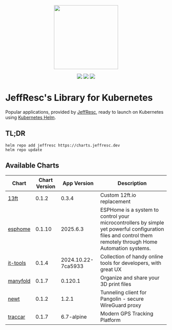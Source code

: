 <p align="center">
    <img width="200px" height=auto src="https://helm.sh/img/helm.svg" />
</p>

<p align="center">
    <a href="https://github.com/JeffResc/charts"><img src="https://badgen.net/github/stars/JeffResc/charts?icon=github" /></a>
    <a href="https://github.com/JeffResc/charts"><img src="https://badgen.net/github/forks/JeffResc/charts?icon=github" /></a>
    <a href="https://artifacthub.io/packages/search?repo=jeffresc"><img src="https://img.shields.io/endpoint?url=https://artifacthub.io/badge/repository/jeffresc" /></a>
</p>

# JeffResc's Library for Kubernetes

Popular applications, provided by [JeffResc](https://jeffresc.dev), ready to launch on Kubernetes using [Kubernetes Helm](https://github.com/helm/helm).

## TL;DR

```shell
helm repo add jeffresc https://charts.jeffresc.dev
helm repo update
```

## Available Charts
<table>
<thead>
<tr class="header">
<th><strong>Chart</strong></th>
<th><strong>Chart Version</strong></th>
<th><strong>App Version</strong></th>
<th><strong>Description</strong></th>
</tr>
</thead>
<tbody>
<tr>
<td markdown="span"><a href="https://github.com/JeffResc/charts/tree/main/charts/13ft">13ft</a></td>
<td markdown="span">0.1.2</td>
<td markdown="span">0.3.4</td>
<td markdown="span">Custom 12ft.io replacement</td>
</tr>
<tr>
<td markdown="span"><a href="https://github.com/JeffResc/charts/tree/main/charts/esphome">esphome</a></td>
<td markdown="span">0.1.10</td>
<td markdown="span">2025.6.3</td>
<td markdown="span">ESPHome is a system to control your microcontrollers by simple yet powerful configuration files and control them remotely through Home Automation systems.</td>
</tr>
<tr>
<td markdown="span"><a href="https://github.com/JeffResc/charts/tree/main/charts/it-tools">it-tools</a></td>
<td markdown="span">0.1.4</td>
<td markdown="span">2024.10.22-7ca5933</td>
<td markdown="span">Collection of handy online tools for developers, with great UX</td>
</tr>
<tr>
<td markdown="span"><a href="https://github.com/JeffResc/charts/tree/main/charts/manyfold">manyfold</a></td>
<td markdown="span">0.1.7</td>
<td markdown="span">0.120.1</td>
<td markdown="span">Organize and share your 3D print files</td>
</tr>
<tr>
<td markdown="span"><a href="https://github.com/JeffResc/charts/tree/main/charts/newt">newt</a></td>
<td markdown="span">0.1.2</td>
<td markdown="span">1.2.1</td>
<td markdown="span">Tunneling client for Pangolin - secure WireGuard proxy</td>
</tr>
<tr>
<td markdown="span"><a href="https://github.com/JeffResc/charts/tree/main/charts/traccar">traccar</a></td>
<td markdown="span">0.1.7</td>
<td markdown="span">6.7-alpine</td>
<td markdown="span">Modern GPS Tracking Platform</td>
</tr>
</tbody>
</table>
